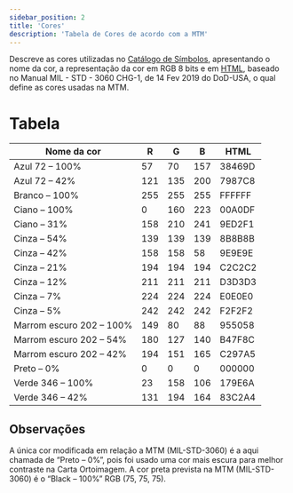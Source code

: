 ```yaml
---
sidebar_position: 2
title: 'Cores'
description: 'Tabela de Cores de acordo com a MTM'
---
```


Descreve as cores utilizadas no [Catálogo de Símbolos](./anexo_c), apresentando o nome da cor, a representação da cor em RGB 8 bits e em [HTML](http://www.w3.org/TR/html52/index.html), baseado no Manual MIL - STD - 3060 CHG-1, de 14 Fev 2019 do DoD-USA, o qual define as cores usadas na MTM.

# Tabela

| **Nome da cor**          | **R** | **G** | **B** | **HTML** |
| ------------------------ | ----- | ----- | ----- | -------- |
| Azul 72 – 100%           | 57    | 70    | 157   | 38469D   |
| Azul 72 – 42%            | 121   | 135   | 200   | 7987C8   |
| Branco – 100%            | 255   | 255   | 255   | FFFFFF   |
| Ciano – 100%             | 0     | 160   | 223   | 00A0DF   |
| Ciano – 31%              | 158   | 210   | 241   | 9ED2F1   |
| Cinza – 54%              | 139   | 139   | 139   | 8B8B8B   |
| Cinza – 42%              | 158   | 158   | 58    | 9E9E9E   |
| Cinza – 21%              | 194   | 194   | 194   | C2C2C2   |
| Cinza – 12%              | 211   | 211   | 211   | D3D3D3   |
| Cinza – 7%               | 224   | 224   | 224   | E0E0E0   |
| Cinza – 5%               | 242   | 242   | 242   | F2F2F2   |
| Marrom escuro 202 – 100% | 149   | 80    | 88    | 955058   |
| Marrom escuro 202 – 54%  | 180   | 127   | 140   | B47F8C   |
| Marrom escuro 202 – 42%  | 194   | 151   | 165   | C297A5   |
| Preto – 0%               | 0     | 0     | 0     | 000000   |
| Verde 346 – 100%         | 23    | 158   | 106   | 179E6A   |
| Verde 346 – 42%          | 131   | 194   | 164   | 83C2A4   |

## Observações
A única cor modificada em relação a MTM (MIL-STD-3060) é a aqui chamada de “Preto – 0%”, pois foi usado uma cor mais escura para melhor contraste na Carta Ortoimagem. A cor preta prevista na MTM (MIL-STD-3060) é o “Black – 100%” RGB (75, 75, 75).